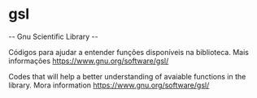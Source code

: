 # gsl
-- Gnu Scientific Library --

Códigos para ajudar a entender funções disponíveis na biblioteca. Mais informações https://www.gnu.org/software/gsl/

Codes that will help a better understanding of avaiable functions in the library. Mora information https://www.gnu.org/software/gsl/

